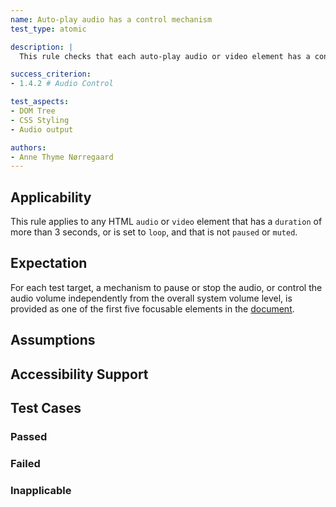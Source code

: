 ```yaml
---
name: Auto-play audio has a control mechanism
test_type: atomic

description: |
  This rule checks that each auto-play audio or video element has a control mechanism.

success_criterion: 
- 1.4.2 # Audio Control

test_aspects:
- DOM Tree
- CSS Styling
- Audio output

authors:
- Anne Thyme Nørregaard
---
```


## Applicability

This rule applies to any HTML `audio` or `video` element that has a `duration` of more than 3 seconds, or is set to `loop`, and that is not `paused` or `muted`. 

## Expectation

For each test target, a mechanism to pause or stop the audio, or control the audio volume independently from the overall system volume level, is provided as one of the first five focusable elements in the [document](#https://www.w3.org/TR/dom/#concept-document).

## Assumptions

## Accessibility Support

## Test Cases

### Passed

### Failed

### Inapplicable
